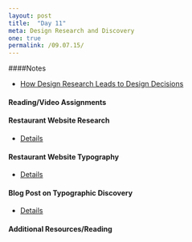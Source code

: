 ```yaml
---
layout: post
title:  "Day 11"
meta: Design Research and Discovery
one: true
permalink: /09.07.15/
---
```

####Notes
- [How Design Research Leads to Design Decisions](https://speakerdeck.com/samkap/design-research-and-decision-making-slides-from-aggregate-conference-2014)

#### Reading/Video Assignments

#### Restaurant Website Research
- [Details](/09.07.15/research-for-restaurant-website/)

#### Restaurant Website Typography
- [Details](/09.07.15/typography-for-restaurant-website/)

#### Blog Post on Typographic Discovery
- [Details](/09.07.15/typographic-discovery-blog-post/)

#### Additional Resources/Reading


